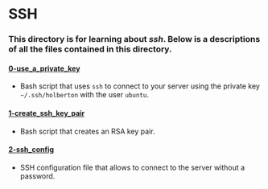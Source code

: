 # SSH
### This directory is for learning about _ssh_. Below is a descriptions of all the files contained in this directory.

#### [0-use_a_private_key](./0-use_a_private_key)
* Bash script that uses `ssh` to connect to your server using the private key `~/.ssh/holberton` with the user `ubuntu`.

#### [1-create_ssh_key_pair](./1-create_ssh_key_pair)
* Bash script that creates an RSA key pair.

#### [2-ssh_config](./2-ssh_config)
* SSH configuration file that allows to connect to the server without a password.
